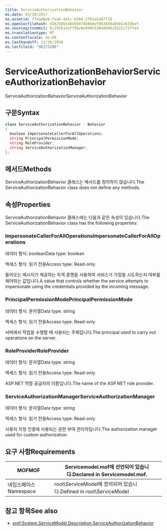 ```yaml
---
title: ServiceAuthorizationBehavior
ms.date: 03/30/2017
ms.assetid: 77dad8e8-fea4-4d1c-b366-2f01a2a87f78
ms.openlocfilehash: d3625865484568746888ef0638d9a8501e610bef
ms.sourcegitcommit: bc293b14af795e0e999e3304dd40c0222cf2ffe4
ms.translationtype: MT
ms.contentlocale: ko-KR
ms.lasthandoff: 11/26/2020
ms.locfileid: "96273206"
---
```

# <a name="serviceauthorizationbehavior"></a><span data-ttu-id="438f1-102">ServiceAuthorizationBehavior</span><span class="sxs-lookup"><span data-stu-id="438f1-102">ServiceAuthorizationBehavior</span></span>

<span data-ttu-id="438f1-103">ServiceAuthorizationBehavior</span><span class="sxs-lookup"><span data-stu-id="438f1-103">ServiceAuthorizationBehavior</span></span>  
  
## <a name="syntax"></a><span data-ttu-id="438f1-104">구문</span><span class="sxs-lookup"><span data-stu-id="438f1-104">Syntax</span></span>  
  
```csharp
class ServiceAuthorizationBehavior : Behavior  
{  
  boolean ImpersonateCallerForAllOperations;  
  string PrincipalPermissionMode;  
  string RoleProvider;  
  string ServiceAuthorizationManager;  
};  
```  
  
## <a name="methods"></a><span data-ttu-id="438f1-105">메서드</span><span class="sxs-lookup"><span data-stu-id="438f1-105">Methods</span></span>  

 <span data-ttu-id="438f1-106">ServiceAuthorizationBehavior 클래스는 메서드를 정의하지 않습니다.</span><span class="sxs-lookup"><span data-stu-id="438f1-106">The ServiceAuthorizationBehavior class does not define any methods.</span></span>  
  
## <a name="properties"></a><span data-ttu-id="438f1-107">속성</span><span class="sxs-lookup"><span data-stu-id="438f1-107">Properties</span></span>  

 <span data-ttu-id="438f1-108">ServiceAuthorizationBehavior 클래스에는 다음과 같은 속성이 있습니다.</span><span class="sxs-lookup"><span data-stu-id="438f1-108">The ServiceAuthorizationBehavior class has the following properties:</span></span>  
  
### <a name="impersonatecallerforalloperations"></a><span data-ttu-id="438f1-109">ImpersonateCallerForAllOperations</span><span class="sxs-lookup"><span data-stu-id="438f1-109">ImpersonateCallerForAllOperations</span></span>  

 <span data-ttu-id="438f1-110">데이터 형식: boolean</span><span class="sxs-lookup"><span data-stu-id="438f1-110">Data type: boolean</span></span>  
  
 <span data-ttu-id="438f1-111">액세스 형식: 읽기 전용</span><span class="sxs-lookup"><span data-stu-id="438f1-111">Access type: Read-only</span></span>  
  
 <span data-ttu-id="438f1-112">들어오는 메시지가 제공하는 자격 증명을 사용하여 서비스가 가장을 시도하는지 여부를 제어하는 값입니다.</span><span class="sxs-lookup"><span data-stu-id="438f1-112">A value that controls whether the service attempts to impersonate using the credentials provided by the incoming message.</span></span>  
  
### <a name="principalpermissionmode"></a><span data-ttu-id="438f1-113">PrincipalPermissionMode</span><span class="sxs-lookup"><span data-stu-id="438f1-113">PrincipalPermissionMode</span></span>  

 <span data-ttu-id="438f1-114">데이터 형식: 문자열</span><span class="sxs-lookup"><span data-stu-id="438f1-114">Data type: string</span></span>  
  
 <span data-ttu-id="438f1-115">액세스 형식: 읽기 전용</span><span class="sxs-lookup"><span data-stu-id="438f1-115">Access type: Read-only</span></span>  
  
 <span data-ttu-id="438f1-116">서버에서 작업을 수행할 때 사용되는 주체입니다.</span><span class="sxs-lookup"><span data-stu-id="438f1-116">The principal used to carry out operations on the server.</span></span>  
  
### <a name="roleprovider"></a><span data-ttu-id="438f1-117">RoleProvider</span><span class="sxs-lookup"><span data-stu-id="438f1-117">RoleProvider</span></span>  

 <span data-ttu-id="438f1-118">데이터 형식: 문자열</span><span class="sxs-lookup"><span data-stu-id="438f1-118">Data type: string</span></span>  
  
 <span data-ttu-id="438f1-119">액세스 형식: 읽기 전용</span><span class="sxs-lookup"><span data-stu-id="438f1-119">Access type: Read-only</span></span>  
  
 <span data-ttu-id="438f1-120">ASP.NET 역할 공급자의 이름입니다.</span><span class="sxs-lookup"><span data-stu-id="438f1-120">The name of the ASP.NET role provider.</span></span>  
  
### <a name="serviceauthorizationmanager"></a><span data-ttu-id="438f1-121">ServiceAuthorizationManager</span><span class="sxs-lookup"><span data-stu-id="438f1-121">ServiceAuthorizationManager</span></span>  

 <span data-ttu-id="438f1-122">데이터 형식: 문자열</span><span class="sxs-lookup"><span data-stu-id="438f1-122">Data type: string</span></span>  
  
 <span data-ttu-id="438f1-123">액세스 형식: 읽기 전용</span><span class="sxs-lookup"><span data-stu-id="438f1-123">Access type: Read-only</span></span>  
  
 <span data-ttu-id="438f1-124">사용자 지정 인증에 사용되는 권한 부여 관리자입니다.</span><span class="sxs-lookup"><span data-stu-id="438f1-124">The authorization manager used for custom authorization.</span></span>  
  
## <a name="requirements"></a><span data-ttu-id="438f1-125">요구 사항</span><span class="sxs-lookup"><span data-stu-id="438f1-125">Requirements</span></span>  
  
|<span data-ttu-id="438f1-126">MOF</span><span class="sxs-lookup"><span data-stu-id="438f1-126">MOF</span></span>|<span data-ttu-id="438f1-127">Servicemodel.mof에 선언되어 있습니다.</span><span class="sxs-lookup"><span data-stu-id="438f1-127">Declared in Servicemodel.mof.</span></span>|  
|---------|-----------------------------------|  
|<span data-ttu-id="438f1-128">네임스페이스</span><span class="sxs-lookup"><span data-stu-id="438f1-128">Namespace</span></span>|<span data-ttu-id="438f1-129">root\ServiceModel에 정의되어 있습니다.</span><span class="sxs-lookup"><span data-stu-id="438f1-129">Defined in root\ServiceModel</span></span>|  
  
## <a name="see-also"></a><span data-ttu-id="438f1-130">참고 항목</span><span class="sxs-lookup"><span data-stu-id="438f1-130">See also</span></span>

- <xref:System.ServiceModel.Description.ServiceAuthorizationBehavior>
